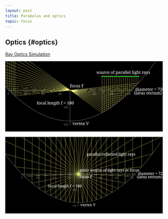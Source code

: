 ```yaml
---
layout: post
title: Parabolas and optics
topic: focus
---
```


## Optics {#optics}

[Ray Optics Simulation](https://ricktu288.github.io/ray-optics/)

![Ray optics](/assets/RayOpticsSimulation/parabolic-mirror.svg)

![Ray optics](/assets/RayOpticsSimulation/point-source.svg)

